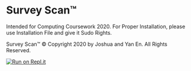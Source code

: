 # Survey Scan™
Intended for Computing Coursework 2020. 
For Proper Installation, please use Installation File and give it Sudo Rights. 

Survey Scan™ © Copyright 2020 by Joshua and Yan En. All Rights Reserved. 

[![Run on Repl.it](https://repl.it/badge/github/joshuafoo/Survey-Scan)](https://repl.it/github/joshuafoo/Survey-Scan)